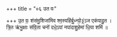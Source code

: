 +++
title = "०६ उत वः"

+++
उ॒त वः॒ शंस॑मु॒शिजा॑मिव श्म॒स्यहि॑र्बु॒ध्न्यो॒३॒॑ऽज एक॑पादु॒त ।  
त्रि॒त ऋ॑भु॒क्षाः स॑वि॒ता चनो॑ दधे॒ऽपां नपा॑दाशु॒हेमा॑ धि॒या शमि॑ ॥